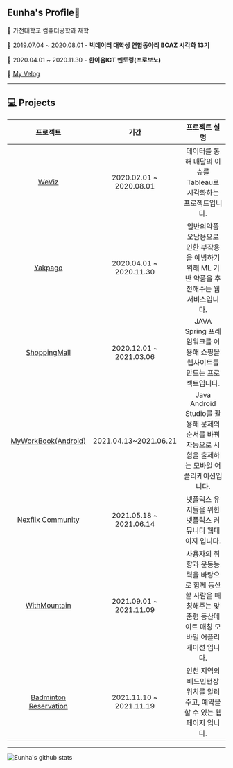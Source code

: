## Eunha's Profile🤪     
🌱 가천대학교 컴퓨터공학과 재학
<br>

🌱 2019.07.04 ~ 2020.08.01 - **빅데이터 대학생 연합동아리 BOAZ 시각화 13기**
<br>

🌱 2020.04.01 ~ 2020.11.30 - **한이음ICT 멘토링(프로보노)**
<br>

🌱 [My Velog](https://velog.io/@galaxy)
<hr>

## 💻 Projects  
|프로젝트|기간|프로젝트 설명|  
|:---:|:---:|:---:|  
|[WeViz](https://github.com/EunhaKyeong/BOAZ)|2020.02.01 ~ 2020.08.01|데이터를 통해 매달의 이슈를 Tableau로 시각화하는 프로젝트입니다.|  
|[Yakpago](https://github.com/EunhaKyeong/Yakpago)|2020.04.01 ~ 2020.11.30|일반의약품 오남용으로 인한 부작용을 예방하기 위해 ML 기반 약품을 추천해주는 웹서비스입니다.|  
|[ShoppingMall](https://github.com/EunhaKyeong/ShoppingMall)|2020.12.01 ~ 2021.03.06|JAVA Spring 프레임워크를 이용해 쇼핑몰 웹사이트를 만드는 프로젝트입니다.|  
|[MyWorkBook(Android)](https://github.com/EunhaKyeong/MyWorkBook-App)|2021.04.13~2021.06.21|Java Android Studio를 활용해 문제의 순서를 바꿔 자동으로 시험을 출제하는 모바일 어플리케이션입니다.|  
|[Nexflix Community](https://github.com/EunhaKyeong/NETFLIX-COMMUNITY)|2021.05.18 ~ 2021.06.14|넷플릭스 유저들을 위한 넷플릭스 커뮤니티 웹페이지 입니다.|  
|[WithMountain](https://github.com/18Again)|2021.09.01 ~ 2021.11.09|사용자의 취향과 운동능력을 바탕으로 함께 등산할 사람을 매칭해주는 맞춤형 등산메이트 매칭 모바일 어플리케이션 입니다.|    
|[Badminton Reservation](https://github.com/EunhaKyeong/Badminton_Reservation)|2021.11.10 ~ 2021.11.19|인천 지역의 배드민턴장 위치를 알려주고, 예약을 할 수 있는 웹페이지 입니다.|  
<hr>

<!-- <img alt="Python" src="https://img.shields.io/badge/python%20-%2314354C.svg?&style=for-the-badge&logo=python&logoColor=white"/> <img alt="Java" src="https://img.shields.io/badge/java-%23ED8B00.svg?&style=for-the-badge&logo=java&logoColor=white"/> <img alt="Spring" src="https://img.shields.io/badge/spring%20-%236DB33F.svg?&style=for-the-badge&logo=spring&logoColor=white"/> <img alt="Flask" src="https://img.shields.io/badge/flask%20-%23000.svg?&style=for-the-badge&logo=flask&logoColor=white"/> <img alt="MySQL" src="https://img.shields.io/badge/mysql-%2300f.svg?&style=for-the-badge&logo=mysql&logoColor=white"/> <img alt="Postgres" src ="https://img.shields.io/badge/postgres-%23316192.svg?&style=for-the-badge&logo=postgresql&logoColor=white"/>   -->

![Eunha's github stats](https://github-readme-stats.vercel.app/api?username=EunhaKyeong&show_icons=true&theme=gruvbox)
<!--
Here are some ideas to get you started:

- 🔭 I’m currently working on ...
- 🌱 I’m currently learning ...
- 👯 I’m looking to collaborate on ...
- 🤔 I’m looking for help with ...
- 💬 Ask me about ...
- 📫 How to reach me: ...
- 😄 Pronouns: ...
- ⚡ Fun fact: ...
-->

